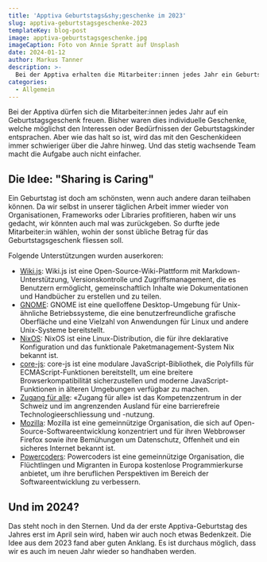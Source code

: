 ```yaml
---
title: 'Apptiva Geburtstags&shy;geschenke im 2023'
slug: apptiva-geburtstagsgeschenke-2023
templateKey: blog-post
image: apptiva-geburtstagsgeschenke.jpg
imageCaption: Foto von Annie Spratt auf Unsplash
date: 2024-01-12
author: Markus Tanner
description: >-
  Bei der Apptiva erhalten die Mitarbeiter:innen jedes Jahr ein Geburtstagsgeschenk. Fürs Jahr 2023 haben wir uns mal was anderes einfallen lassen.
categories:
  - Allgemein
---
```


Bei der Apptiva dürfen sich die Mitarbeiter:innen jedes Jahr auf ein Geburtstagsgeschenk freuen. Bisher waren dies individuelle Geschenke, welche möglichst den Interessen oder Bedürfnissen der Geburtstagskinder entsprachen. Aber wie das halt so ist, wird das mit den Geschenkideen immer schwieriger über die Jahre hinweg. Und das stetig wachsende Team macht die Aufgabe auch nicht einfacher.

## Die Idee: "Sharing is Caring"

Ein Geburtstag ist doch am schönsten, wenn auch andere daran teilhaben können. Da wir selbst in unserer täglichen Arbeit immer wieder von Organisationen, Frameworks oder Libraries profitieren, haben wir uns gedacht, wir könnten auch mal was zurückgeben. So durfte jede Mitarbeiter:in wählen, wohin der sonst übliche Betrag für das Geburtstagsgeschenk fliessen soll.

Folgende Unterstützungen wurden auserkoren:

- [Wiki.js](https://js.wiki/): Wiki.js ist eine Open-Source-Wiki-Plattform mit Markdown-Unterstützung, Versionskontrolle und Zugriffsmanagement, die es Benutzern ermöglicht, gemeinschaftlich Inhalte wie Dokumentationen und Handbücher zu erstellen und zu teilen.
- [GNOME](https://www.gnome.org/): GNOME ist eine quelloffene Desktop-Umgebung für Unix-ähnliche Betriebssysteme, die eine benutzerfreundliche grafische Oberfläche und eine Vielzahl von Anwendungen für Linux und andere Unix-Systeme bereitstellt.
- [NixOS](https://nixos.org/): NixOS ist eine Linux-Distribution, die für ihre deklarative Konfiguration und das funktionale Paketmanagement-System Nix bekannt ist.
- [core-js](https://www.npmjs.com/package/core-js): core-js ist eine modulare JavaScript-Bibliothek, die Polyfills für ECMAScript-Funktionen bereitstellt, um eine breitere Browserkompatibilität sicherzustellen und moderne JavaScript-Funktionen in älteren Umgebungen verfügbar zu machen.
- [Zugang für alle](https://access-for-all.ch/): «Zugang für alle» ist das Kompetenzzentrum in der Schweiz und im angrenzenden Ausland für eine barrierefreie Technologieerschliessung und -nutzung.
- [Mozilla](https://www.mozilla.org/de/): Mozilla ist eine gemeinnützige Organisation, die sich auf Open-Source-Softwareentwicklung konzentriert und für ihren Webbrowser Firefox sowie ihre Bemühungen um Datenschutz, Offenheit und ein sicheres Internet bekannt ist.
- [Powercoders](https://powercoders.org/): Powercoders ist eine gemeinnützige Organisation, die Flüchtlingen und Migranten in Europa kostenlose Programmierkurse anbietet, um ihre beruflichen Perspektiven im Bereich der Softwareentwicklung zu verbessern.

## Und im 2024?

Das steht noch in den Sternen. Und da der erste Apptiva-Geburtstag des Jahres erst im April sein wird, haben wir auch noch etwas Bedenkzeit. Die Idee aus dem 2023 fand aber guten Anklang. Es ist durchaus möglich, dass wir es auch im neuen Jahr wieder so handhaben werden.
